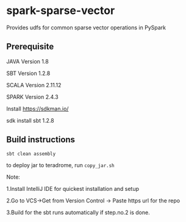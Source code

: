 # spark-sparse-vector

Provides udfs for common sparse vector operations in PySpark

## Prerequisite
JAVA Version 1.8

SBT Version 1.2.8

SCALA Version 2.11.12

SPARK Version 2.4.3

Install https://sdkman.io/

sdk install sbt 1.2.8

## Build instructions
```sbt
sbt clean assembly
```
to deploy jar to teradrome, run `copy_jar.sh`

Note:

1.Install IntelliJ IDE for quickest installation and setup

2.Go to VCS->Get from Version Control -> Paste https url for the repo 

3.Build for the sbt runs automatically if step.no.2 is done.

